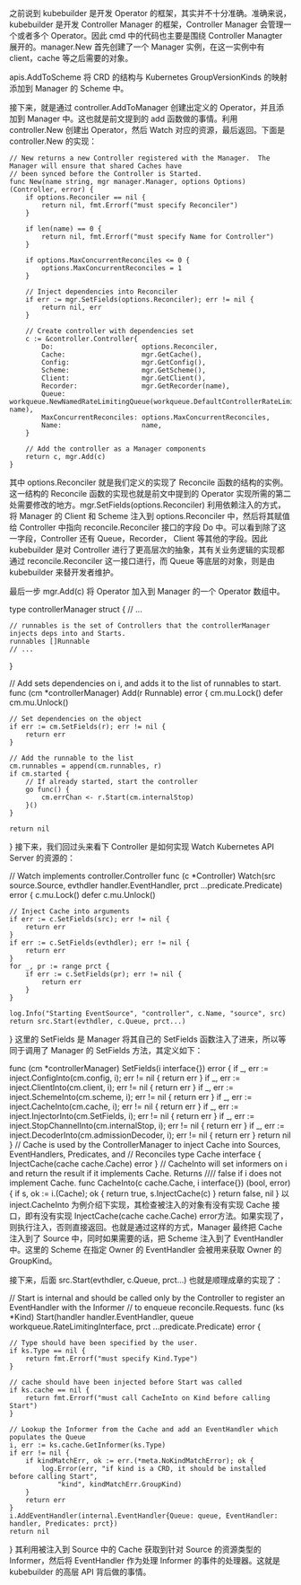 之前说到 kubebuilder 是开发 Operator 的框架，其实并不十分准确。准确来说，kubebuilder 是开发 Controller Manager 的框架，Controller Manager 会管理一个或者多个 Operator。因此 cmd 中的代码也主要是围绕 Controller Managter 展开的。manager.New 首先创建了一个 Manager 实例，在这一实例中有 client，cache 等之后需要的对象。

apis.AddToScheme 将 CRD 的结构与 Kubernetes GroupVersionKinds 的映射添加到 Manager 的 Scheme 中。

接下来，就是通过 controller.AddToManager 创建出定义的 Operator，并且添加到 Manager 中。这也就是前文提到的 add 函数做的事情。利用 controller.New 创建出 Operator，然后 Watch 对应的资源，最后返回。下面是 controller.New 的实现：
```
// New returns a new Controller registered with the Manager.  The Manager will ensure that shared Caches have
// been synced before the Controller is Started.
func New(name string, mgr manager.Manager, options Options) (Controller, error) {
	if options.Reconciler == nil {
		return nil, fmt.Errorf("must specify Reconciler")
	}

	if len(name) == 0 {
		return nil, fmt.Errorf("must specify Name for Controller")
	}

	if options.MaxConcurrentReconciles <= 0 {
		options.MaxConcurrentReconciles = 1
	}

	// Inject dependencies into Reconciler
	if err := mgr.SetFields(options.Reconciler); err != nil {
		return nil, err
	}

	// Create controller with dependencies set
	c := &controller.Controller{
		Do:                      options.Reconciler,
		Cache:                   mgr.GetCache(),
		Config:                  mgr.GetConfig(),
		Scheme:                  mgr.GetScheme(),
		Client:                  mgr.GetClient(),
		Recorder:                mgr.GetRecorder(name),
		Queue:                   workqueue.NewNamedRateLimitingQueue(workqueue.DefaultControllerRateLimiter(), name),
		MaxConcurrentReconciles: options.MaxConcurrentReconciles,
		Name:                    name,
	}

	// Add the controller as a Manager components
	return c, mgr.Add(c)
}
```
其中 options.Reconciler 就是我们定义的实现了 Reconcile 函数的结构的实例。这一结构的 Reconcile 函数的实现也就是前文中提到的 Operator 实现所需的第二处需要修改的地方。mgr.SetFields(options.Reconciler) 利用依赖注入的方式，将 Manager 的 Client 和 Scheme 注入到 options.Reconciler 中，然后将其赋值给 Controller 中指向 reconcile.Reconciler 接口的字段 Do 中。可以看到除了这一字段，Controller 还有 Queue，Recorder， Client 等其他的字段。因此 kubebuilder 是对 Controller 进行了更高层次的抽象，其有关业务逻辑的实现都通过 reconcile.Reconciler 这一接口进行，而 Queue 等底层的对象，则是由 kubebuilder 来替开发者维护。

最后一步 mgr.Add(c) 将 Operator 加入到 Manager 的一个 Operator 数组中。

type controllerManager struct {
    // ...

	// runnables is the set of Controllers that the controllerManager injects deps into and Starts.
	runnables []Runnable
    // ...
}

// Add sets dependencies on i, and adds it to the list of runnables to start.
func (cm *controllerManager) Add(r Runnable) error {
	cm.mu.Lock()
	defer cm.mu.Unlock()

	// Set dependencies on the object
	if err := cm.SetFields(r); err != nil {
		return err
	}

	// Add the runnable to the list
	cm.runnables = append(cm.runnables, r)
	if cm.started {
		// If already started, start the controller
		go func() {
			cm.errChan <- r.Start(cm.internalStop)
		}()
	}

	return nil
}
接下来，我们回过头来看下 Controller 是如何实现 Watch Kubernetes API Server 的资源的：

// Watch implements controller.Controller
func (c *Controller) Watch(src source.Source, evthdler handler.EventHandler, prct ...predicate.Predicate) error {
	c.mu.Lock()
	defer c.mu.Unlock()

	// Inject Cache into arguments
	if err := c.SetFields(src); err != nil {
		return err
	}
	if err := c.SetFields(evthdler); err != nil {
		return err
	}
	for _, pr := range prct {
		if err := c.SetFields(pr); err != nil {
			return err
		}
	}

	log.Info("Starting EventSource", "controller", c.Name, "source", src)
	return src.Start(evthdler, c.Queue, prct...)
}
这里的 SetFields 是 Manager 将其自己的 SetFields 函数注入了进来，所以等同于调用了 Manager 的 SetFields 方法，其定义如下：

func (cm *controllerManager) SetFields(i interface{}) error {
	if _, err := inject.ConfigInto(cm.config, i); err != nil {
		return err
	}
	if _, err := inject.ClientInto(cm.client, i); err != nil {
		return err
	}
	if _, err := inject.SchemeInto(cm.scheme, i); err != nil {
		return err
	}
	if _, err := inject.CacheInto(cm.cache, i); err != nil {
		return err
	}
	if _, err := inject.InjectorInto(cm.SetFields, i); err != nil {
		return err
	}
	if _, err := inject.StopChannelInto(cm.internalStop, i); err != nil {
		return err
	}
	if _, err := inject.DecoderInto(cm.admissionDecoder, i); err != nil {
		return err
	}
	return nil
}
// Cache is used by the ControllerManager to inject Cache into Sources, EventHandlers, Predicates, and
// Reconciles
type Cache interface {
	InjectCache(cache cache.Cache) error
}
// CacheInto will set informers on i and return the result if it implements Cache.  Returns
//// false if i does not implement Cache.
func CacheInto(c cache.Cache, i interface{}) (bool, error) {
	if s, ok := i.(Cache); ok {
		return true, s.InjectCache(c)
	}
	return false, nil
}
以 inject.CacheInto 为例介绍下实现，其检查被注入的对象有没有实现 Cache 接口，即有没有实现 InjectCache(cache cache.Cache) error方法。如果实现了，则执行注入，否则直接返回。也就是通过这样的方式，Manager 最终把 Cache 注入到了 Source 中，同时如果需要的话，把 Scheme 注入到了 EventHandler 中。这里的 Scheme 在指定 Owner 的 EventHandler 会被用来获取 Owner 的 GroupKind。

接下来，后面 src.Start(evthdler, c.Queue, prct...) 也就是顺理成章的实现了：

// Start is internal and should be called only by the Controller to register an EventHandler with the Informer
// to enqueue reconcile.Requests.
func (ks *Kind) Start(handler handler.EventHandler, queue workqueue.RateLimitingInterface,
	prct ...predicate.Predicate) error {

	// Type should have been specified by the user.
	if ks.Type == nil {
		return fmt.Errorf("must specify Kind.Type")
	}

	// cache should have been injected before Start was called
	if ks.cache == nil {
		return fmt.Errorf("must call CacheInto on Kind before calling Start")
	}

	// Lookup the Informer from the Cache and add an EventHandler which populates the Queue
	i, err := ks.cache.GetInformer(ks.Type)
	if err != nil {
		if kindMatchErr, ok := err.(*meta.NoKindMatchError); ok {
			log.Error(err, "if kind is a CRD, it should be installed before calling Start",
				"kind", kindMatchErr.GroupKind)
		}
		return err
	}
	i.AddEventHandler(internal.EventHandler{Queue: queue, EventHandler: handler, Predicates: prct})
	return nil
}
其利用被注入到 Source 中的 Cache 获取到针对 Source 的资源类型的 Informer，然后将 EventHandler 作为处理 Informer 的事件的处理器。这就是 kubebuilder 的高层 API 背后做的事情。